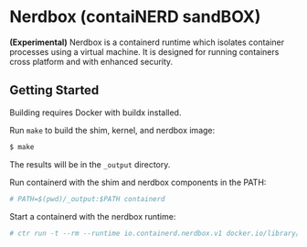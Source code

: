 # Nerdbox (contaiNERD sandBOX)

__(Experimental)__ Nerdbox is a containerd runtime which isolates container
processes using a virtual machine. It is designed for running containers
cross platform and with enhanced security.

## Getting Started

Building requires Docker with buildx installed.

Run `make` to build the shim, kernel, and nerdbox image:

```bash
$ make
```

The results will be in the `_output` directory.


Run containerd with the shim and nerdbox components in the PATH:

```bash
# PATH=$(pwd)/_output:$PATH containerd
```

Start a containerd with the nerdbox runtime:

```bash
# ctr run -t --rm --runtime io.containerd.nerdbox.v1 docker.io/library/alpine:latest test /bin/sh
```
